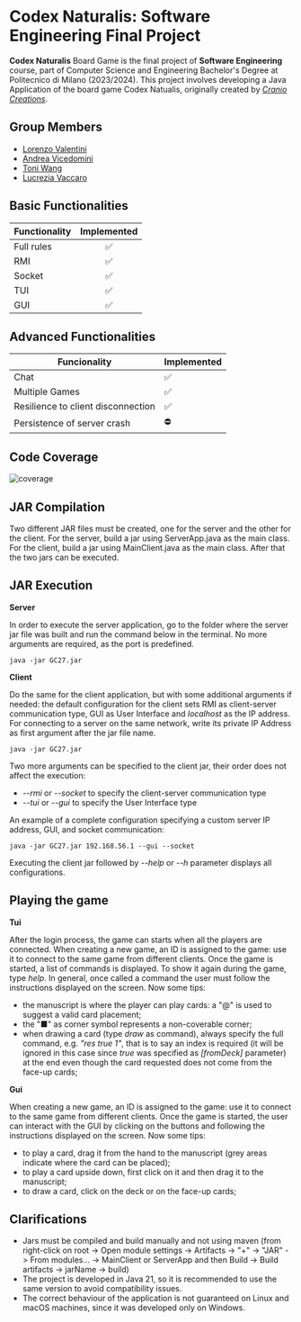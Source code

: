 # Codex Naturalis: Software Engineering Final Project

**Codex Naturalis** Board Game is the final project of **Software Engineering** course, part of Computer Science and Engineering Bachelor's Degree at Politecnico di Milano (2023/2024).
This project involves developing a Java Application of the board game Codex Natualis, originally created by [_Cranio Creations_](https://www.craniocreations.it/prodotto/codex-naturalis).


## Group Members
* [Lorenzo Valentini](https://github.com/lorenzotini)
* [Andrea Vicedomini](https://github.com/bicix-72)
* [Toni Wang](https://github.com/wangteyi)
* [Lucrezia Vaccaro](https://github.com/lucreziavaccaro)



## Basic Functionalities
| Functionality  | Implemented |
|----------------|:-----------:|
| Full rules     |      ✅       |
| RMI           |      ✅      |
|Socket         |      ✅      |
|TUI            |      ✅      |
|GUI            |      ✅      |

## Advanced Functionalities
|Funcionality  | Implemented |
|--------------|:------------|
| Chat         | ✅           |
| Multiple Games| ✅            |
|Resilience to client disconnection| ✅          |
| Persistence of server crash| ⛔         |

## Code Coverage
![coverage](https://github.com/lorenzotini/ing-sw-2024-valentini-vicedomini-wang-vaccaro/assets/160732595/90b2d080-08cf-4d08-80c9-b17d3b32f3d6)

## JAR Compilation
Two different JAR files must be created, one for the server and the other for the client.
For the server, build a jar using ServerApp.java as the main class. For the client, build a jar using MainClient.java as the main class.
After that the two jars can be executed.

## JAR Execution
**Server**

In order to execute the server application, go to the folder where the server jar file was built and run the command below in the terminal. No more arguments are required, as the port is predefined. 
```shell
java -jar GC27.jar
```

**Client**

Do the same for the client application, but with some additional arguments if needed:
the default configuration for the client sets RMI as client-server communication type, GUI as User Interface and _localhost_ as the IP address.
For connecting to a server on the same network, write its private IP Address as first argument after the jar file name.
```shell
java -jar GC27.jar 
```

Two more arguments can be specified to the client jar, their order does not affect the execution:
*  _--rmi_ or _--socket_  to specify the client-server communication type
* _--tui_ or _--gui_ to specify the User Interface type

An example of a complete configuration specifying a custom server IP address, GUI, and socket communication:
```shell
java -jar GC27.jar 192.168.56.1 --gui --socket
```

Executing the client jar followed by _--help_ or _--h_ parameter displays all configurations.

## Playing the game

**Tui**

After the login process, the game can starts when all the players are connected.
When creating a new game, an ID is assigned to the game: use it to connect to the same game from different clients.
Once the game is started, a list of commands is displayed. To show it again during the game, type _help_.
In general, once called a command the user must follow the instructions displayed on the screen.
Now some tips:
* the manuscript is where the player can play cards: a "@" is used to suggest a valid card placement;
* the "■" as corner symbol represents a non-coverable corner;
* when drawing a card (type _draw_ as command), always specify the full command, e.g. _"res true 1"_, that is to say an index is required (it will be ignored in this case since _true_ was specified as _[fromDeck]_ parameter) at the end even though the card requested does not come from the face-up cards;

**Gui**

When creating a new game, an ID is assigned to the game: use it to connect to the same game from different clients.
Once the game is started, the user can interact with the GUI by clicking on the buttons and following the instructions displayed on the screen.
Now some tips: 
* to play a card, drag it from the hand to the manuscript (grey areas indicate where the card can be placed);
* to play a card upside down, first click on it and then drag it to the manuscript;
* to draw a card, click on the deck or on the face-up cards;

## Clarifications
* Jars must be compiled and build manually and not using maven (from right-click on root -> Open module settings -> Artifacts -> "+" -> "JAR" -> From modules... -> MainClient or ServerApp and then Build -> Build artifacts -> jarName -> build)
* The project is developed in Java 21, so it is recommended to use the same version to avoid compatibility issues.
* The correct behaviour of the application is not guaranteed on Linux and macOS machines, since it was developed only on Windows.
